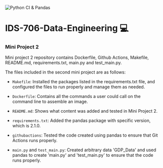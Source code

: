 ![Python CI & Pandas](https://github.com/suim-park/Python-Template/actions/workflows/cicd.yml/badge.svg)
# IDS-706-Data-Engineering :computer:

### Mini Project 2</br>
Mini project 2 repository contains Dockerfile, Github Actions, Makefile, README.md, requirements.txt, main.py and test_main.py.

The files included in the second mini project are as follows:

* `Makefile`: Installed the packages listed in the requirements.txt file, and configured the files to run properly and manage them as needed.

* `Dockerfile`: Contains all the commands a user could call on the command line to assemble an image.

* `README.md`: Shows what content was added and tested in Mini Project 2.

* `requirements.txt`: Added the pandas package with specific version, which is 2.1.0.

* `githubactions`: Tested the code created using pandas to ensure that Git Actions runs properly.

* `main.py` and `test_main.py`: Created arbitrary data 'GDP_Data' and used pandas to create 'main.py' and 'test_main.py' to ensure that the code runs properly.
